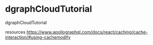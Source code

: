 # dgraphCloudTutorial
dgraphCloudTutorial


resources
https://www.apollographql.com/docs/react/caching/cache-interaction/#using-cachemodify
